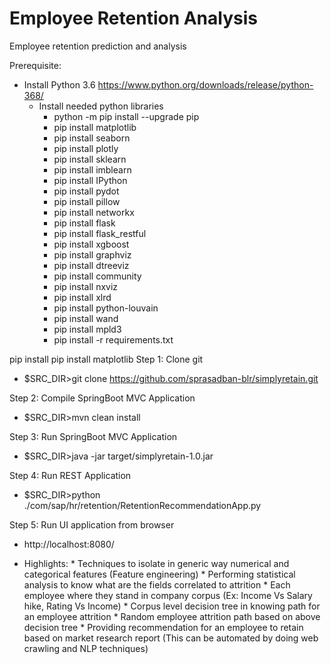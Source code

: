 # Employee Retention Analysis
Employee retention prediction and analysis

Prerequisite:
  * Install Python 3.6 https://www.python.org/downloads/release/python-368/ 
	* Install needed python libraries
		- python -m pip install --upgrade pip
		- pip install matplotlib
		- pip install seaborn
		- pip install plotly
		- pip install sklearn
		- pip install imblearn
		- pip install IPython
		- pip install pydot
		- pip install pillow
		- pip install networkx
		- pip install flask
		- pip install flask_restful
		- pip install xgboost
		- pip install graphviz
		- pip install dtreeviz
		- pip install community
		- pip install nxviz
		- pip install xlrd
		- pip install python-louvain
		- pip install wand
		- pip install mpld3
		- pip install -r requirements.txt
		
pip install pip install matplotlib
Step 1: Clone git
  * $SRC_DIR>git clone https://github.com/sprasadban-blr/simplyretain.git

Step 2: Compile SpringBoot MVC Application 
  * $SRC_DIR>mvn clean install

Step 3: Run SpringBoot MVC Application
  * $SRC_DIR>java -jar target/simplyretain-1.0.jar

Step 4: Run REST Application
  * $SRC_DIR>python ./com/sap/hr/retention/RetentionRecommendationApp.py

Step 5: Run UI application from browser
  * http://localhost:8080/

* Highlights:
	  * Techniques to isolate in generic way numerical and categorical features (Feature engineering)
	  * Performing statistical analysis to know what are the fields correlated to attrition
	  * Each employee where they stand in company corpus (Ex: Income Vs Salary hike, Rating Vs Income)
	  * Corpus level decision tree in knowing path for an employee attrition
	  * Random employee attrition path based on above decision tree
	  * Providing recommendation for an employee to retain based on market research report (This can be automated by doing web crawling and   NLP techniques)
